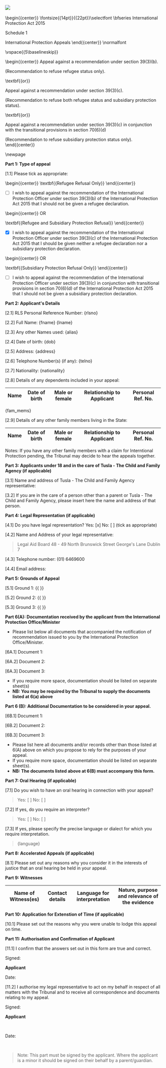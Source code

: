 ![](ipat.jpg)
&nbsp;

\begin{{center}}
\fontsize{{14pt}}{{22pt}}\selectfont
\bfseries
International Protection Act 2015

Schedule 1

International Protection Appeals
\end{{center}}
\normalfont

\vspace{{5\baselineskip}}

\begin{{center}}
Appeal against a recommendation under section 39(3)(b).

(Recommendation to refuse refugee status only).

\textbf{{or}}

Appeal against a recommendation under section 39(3)(c).

(Recommendation to refuse both refugee status and subsidiary protection status).

\textbf{{or}}

Appeal against a recommendation under section 39(3)(c) in conjunction with the transitional provisions in section 70(6)(d)

(Recommendation to refuse subsidiary protection status only).
\end{{center}}

\newpage

**Part 1: Type of appeal**

[1.1]   Please tick as appropriate:

\begin{{center}}
\textbf{{Refugee Refusal Only}}
\end{{center}}

- [ ] I wish to appeal against the recommendation of the International Protection Officer under section 39(3)(b) of the International Protection Act 2015 that I should not be given a refugee declaration.

\begin{{center}}
OR

\textbf{{Refugee and Subsidiary Protection Refusal}}
\end{{center}}

- [x] I wish to appeal against the recommendation of the International Protection Officer under section 39(3)(c) of the International Protection Act 2015 that I should be given neither a refugee declaration nor a subsidiary protection declaration.

\begin{{center}}
OR

\textbf{{Subsidiary Protection Refusal Only}}
\end{{center}}

- [ ] I wish to appeal against the recommendation of the International Protection Officer under section 39(3)(c) in conjunction with transitional provisions in section 70(6)(d) of the International Protection Act 2015 that I should not be given a subsidiary protection declaration. 

**Part 2:   Applicant's Details**

[2.1] RLS Personal Reference Number: {rlsno}

[2.2] Full Name: {fname} {lname}

[2.3] Any other Names used: {alias}

[2.4] Date of birth: {dob}

[2.5] Address: {address}

[2.6] Telephone Number(s) (if any): {telno}

[2.7] Nationality: {nationality}

[2.8] Details of any dependents included in your appeal:

| Name | Date of birth | Male or female | Relationship to Applicant | Personal Ref. No. |
| :--: | :---: | :---: | :---: | :---: |
{fam_mems}

[2.9] Details of any other family members living in the State:

| Name | Date of birth | Male or female | Relationship to Applicant | Personal Ref. No. |
| :--: | :---: | :---: | :---: | :---: |

Notes: If you have any other family members with a claim for Interntional Protection pending, the Tribunal may decide to hear the appeals together. 

**Part 3: Applicants under 18 and in the care of Tusla - The Child and Family Agency (if applicable)**

[3.1] Name and address of Tusla - The Child and Family Agency representative:

[3.2] If you are in the care of a person other than a parent or Tusla - The Child and Family Agency, please insert here the name and address of that person.

**Part 4: Legal Representation (if applicable)**

[4.1] Do you have legal representation? Yes: [x] No: [ ] (tick as appropriate)

[4.2] Name and Address of your legal representative:

> Legal Aid Board
> 48 - 49 North Brunswick Street
> George's Lane
> Dublin 7

[4.3] Telephone number: (01) 6469600

[4.4] Email address: 

**Part 5: Grounds of Appeal**

[5.1] Ground 1: {{ }}

[5.2] Ground 2: {{ }}

[5.3] Ground 3: {{ }}

**Part 6(A): Documentation received by the applicant from the International Protection Office/Minister**

* Please list below all documents that accompanied the notification of recommendation issued to you by the International Protection Office/Minister.

[6A.1] Document 1: 

[6A.2] Document 2:

[6A.3] Document 3:

* If you require more space, documentation should be listed on separate sheet(s)
* **NB: You may be required by the Tribunal to supply the documents listed at 6(a) above**

**Part 6 (B): Additional Documentation to be considered in your appeal.**

[6B.1] Document 1:

[6B.2] Document 2:

[6B.3] Document 3:

* Please list here all documents and/or records other than those listed at 6(A) above on which you propose to rely for the purposes of your appeal.
* If you require more space, documentation should be listed on separate sheet(s).
* **NB: The documents listed above at 6(B) must accompany this form.**

**Part 7: Oral Hearing (if applicable)**

[7.1] Do you wish to have an oral hearing in connection with your appeal?

> Yes: [ ] No: [ ]

[7.2] If yes, do you require an interpreter?

> Yes: [ ] No: [ ] 

[7.3] If yes, please specify the precise language or dialect for which you require interpretation.

>    {language}

**Part 8: Accelerated Appeals (if applicable)**

[8.1] Please set out any reasons why you consider it in the interests of justice that an oral hearing be held in your appeal. 

**Part 9: Witnesses**

| Name of Witness(es) | Contact details | Language for interpretation | Nature, purpose and relevance of the evidence |
| :---: | :---: | :---: | :---: |

**Part 10: Application for Extenstion of Time (if applicable)**

[10.1] Please set out the reasons why you were unable to lodge this appeal on time. 

**Part 11: Authorisation and Confirmation of Applicant**

[11.1] I confirm that the answers set out in this form are true and correct.
&nbsp;
&nbsp;

Signed:

**Applicant**
&nbsp;

Date:
&nbsp;

[11.2] I authorise my legal representative to act on my behalf in respect of all matters with the Tribunal and to receive all correspondence and documents relating to my appeal.
&nbsp;
&nbsp;

Signed:

**Applicant**

&nbsp;

Date:

&nbsp;

> Note: This part must be signed by the applicant. 
> Where the applicant is a minor it should be signed on their behalf by a parent/guardian.

